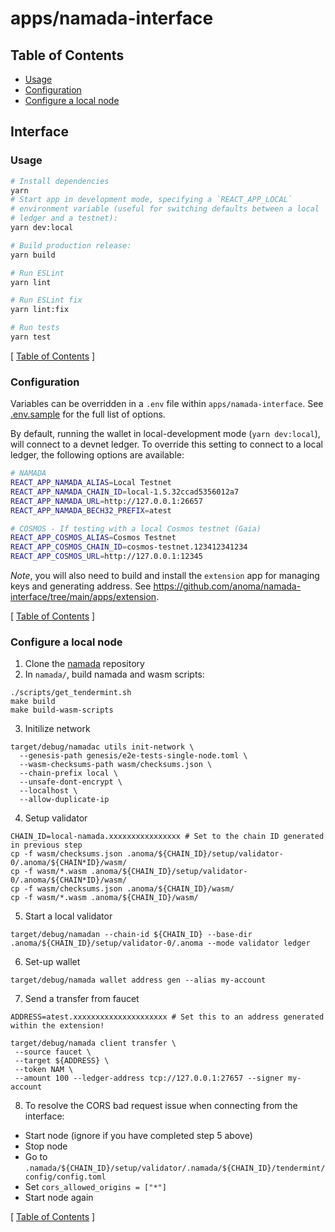 # apps/namada-interface

## Table of Contents

- [Usage](#usage)
- [Configuration](#configuration)
- [Configure a local node](#configure-a-local-node)

## Interface

### Usage

```bash
# Install dependencies
yarn
# Start app in development mode, specifying a `REACT_APP_LOCAL`
# environment variable (useful for switching defaults between a local
# ledger and a testnet):
yarn dev:local

# Build production release:
yarn build

# Run ESLint
yarn lint

# Run ESLint fix
yarn lint:fix

# Run tests
yarn test
```

[ [Table of Contents](#table-of-contents) ]

### Configuration

Variables can be overridden in a `.env` file within `apps/namada-interface`. See [.env.sample](https://github.com/anoma/namada-interface/blob/main/apps/interface/.env.sample) for the full list
of options.

By default, running the wallet in local-development mode (`yarn dev:local`), will connect to a devnet ledger. To override this setting to connect to
a local ledger, the following options are available:

```bash
# NAMADA
REACT_APP_NAMADA_ALIAS=Local Testnet
REACT_APP_NAMADA_CHAIN_ID=local-1.5.32ccad5356012a7
REACT_APP_NAMADA_URL=http://127.0.0.1:26657
REACT_APP_NAMADA_BECH32_PREFIX=atest

# COSMOS - If testing with a local Cosmos testnet (Gaia)
REACT_APP_COSMOS_ALIAS=Cosmos Testnet
REACT_APP_COSMOS_CHAIN_ID=cosmos-testnet.123412341234
REACT_APP_COSMOS_URL=http://127.0.0.1:12345
```

_Note_, you will also need to build and install the `extension` app for managing keys and generating address. See <https://github.com/anoma/namada-interface/tree/main/apps/extension>.

[ [Table of Contents](#table-of-contents) ]

### Configure a local node

1. Clone the [namada](https://github.com/anoma/namada) repository
2. In `namada/`, build namada and wasm scripts:

```
./scripts/get_tendermint.sh
make build
make build-wasm-scripts
```

3. Initilize network

```
target/debug/namadac utils init-network \
  --genesis-path genesis/e2e-tests-single-node.toml \
  --wasm-checksums-path wasm/checksums.json \
  --chain-prefix local \
  --unsafe-dont-encrypt \
  --localhost \
  --allow-duplicate-ip
```

4. Setup validator

```
CHAIN_ID=local-namada.xxxxxxxxxxxxxxxx # Set to the chain ID generated in previous step
cp -f wasm/checksums.json .anoma/${CHAIN_ID}/setup/validator-0/.anoma/${CHAIN*ID}/wasm/
cp -f wasm/*.wasm .anoma/${CHAIN_ID}/setup/validator-0/.anoma/${CHAIN*ID}/wasm/
cp -f wasm/checksums.json .anoma/${CHAIN_ID}/wasm/
cp -f wasm/*.wasm .anoma/${CHAIN_ID}/wasm/
```

5. Start a local validator

```
target/debug/namadan --chain-id ${CHAIN_ID} --base-dir .anoma/${CHAIN_ID}/setup/validator-0/.anoma --mode validator ledger
```

6. Set-up wallet

```
target/debug/namada wallet address gen --alias my-account
```

7. Send a transfer from faucet

```
ADDRESS=atest.xxxxxxxxxxxxxxxxxxxxx # Set this to an address generated within the extension!

target/debug/namada client transfer \
 --source faucet \
 --target ${ADDRESS} \
 --token NAM \
 --amount 100 --ledger-address tcp://127.0.0.1:27657 --signer my-account
```

8. To resolve the CORS bad request issue when connecting from the interface:

- Start node (ignore if you have completed step 5 above)
- Stop node
- Go to `.namada/${CHAIN_ID}/setup/validator/.namada/${CHAIN_ID}/tendermint/config/config.toml`
- Set `cors_allowed_origins = ["*"]`
- Start node again

[ [Table of Contents](#table-of-contents) ]

